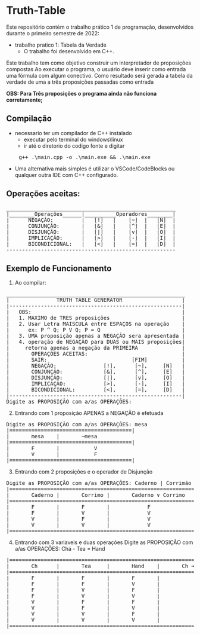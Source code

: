 # Truth-Table
Este repositório contém o trabalho prático 1 de programação, desenvolvidos durante o primeiro semestre de 2022:
- trabalho pratico 1: Tabela da Verdade 
    - O trabalho foi desenvolvido em C++.

Este trabalho tem como objetivo construir um interpretador de proposições compostas
Ao executar o programa, o usuário deve inserir como entrada uma fórmula com algum conectivo. Como resultado será gerada a tabela da verdade de uma a três proposições passadas como entrada

__OBS: Para Três proposições o programa ainda não funciona corretamente;__

## Compilação
- necessario ter um compilador de C++ instalado
    - executar pelo terminal do windows\linux 
    - ir até o diretorio do codigo fonte e digitar
<pre>
    g++ .\main.cpp -o .\main.exe && .\main.exe
</pre>
- Uma alternativa mais simples é utilizar o VSCode/CodeBlocks ou qualquer outra IDE com C++ configurado. 

## Operações aceitas:
<pre>
______________________________________________________
|________Operações______|__________Operadores________|
|      NEGAÇÃO:         |   [!]   |    [~]  |   [N]  | 
|      CONJUNÇÃO:       |   [&]   |    [^]  |   [E]  | 
|      DISJUNÇÃO:       |   [|]   |    [v]  |   [O]  | 
|      IMPLICAÇÃO:      |   [>]   |    [-]  |   [I]  | 
|      BICONDICIONAL:   |   [<]   |    [=]  |   [D]  |
------------------------------------------------------
</pre>

## Exemplo de Funcionamento
1. Ao compilar:
<pre>
_________________________________________________________
|               TRUTH TABLE GENERATOR                   |
|-------------------------------------------------------|
|   OBS:                                                |
|   1. MAXIMO de TRES proposições                       |
|   2. Usar Letra MAISCULA entre ESPAÇOS na operação    |
|      ex: P ^ Q; P V Q; P = Q                          |
|   3. UMA proposição apenas a NEGAÇÃO sera apresentada |
|   4. operação de NEGAÇÃO para DUAS ou MAIS proposições|
|     retorna apenas a negação da PRIMEIRA              |
|       OPERAÇÕES ACEITAS:                              |
|       SAIR:                           [FIM]           |
|       NEGAÇÃO:               [!],      [~],     [N]   |
|       CONJUNÇÃO:             [&],      [^],     [E]   |
|       DISJUNÇÃO:             [|],      [v],     [O]   |
|       IMPLICAÇÃO:            [>],      [-],     [I]   |
|       BICONDICIONAL:         [<],      [=],     [D]   |
|-------------------------------------------------------|
Digite as PROPOSIÇÃO com a/as OPERAÇÕES:
</pre>

2. Entrando com 1 proposição APENAS a NEGAÇÃO é efetuada
<pre>
Digite as PROPOSIÇÃO com a/as OPERAÇÕES: mesa
|=======================================|
|       mesa    |       ¬mesa
|=======================================|
|       F       |           V
|       V       |           F
|=======================================|
</pre>
3. Entrando com 2 proposições e o operador de Disjunção
<pre>
Digite as PROPOSIÇÃO com a/as OPERAÇÕES: Caderno | Corrimão
|===========================================================|
|       Caderno |       Corrimo |       Caderno ∨ Corrimo
|===========================================================|
|       F       |       F       |            F
|       F       |       V       |            V
|       V       |       F       |            V
|       V       |       V       |            V
|===========================================================|
</pre>

4. Entrando com 3 variaveis e duas operações 
Digite as PROPOSIÇÃO com a/as OPERAÇÕES: Chá - Tea = Hand
<pre>
|===============================================================================|
|       Ch      |       Tea     |       Hand    |       Ch ➔  Tea ➔  Hand
|===============================================================================|
|       F       |       F       |       F       |               V
|       F       |       F       |       V       |               V
|       F       |       V       |       F       |               V
|       F       |       V       |       V       |               V
|       V       |       F       |       F       |               F
|       V       |       F       |       V       |               F
|       V       |       V       |       F       |               V
|       V       |       V       |       V       |               V
|===============================================================================|
</pre>